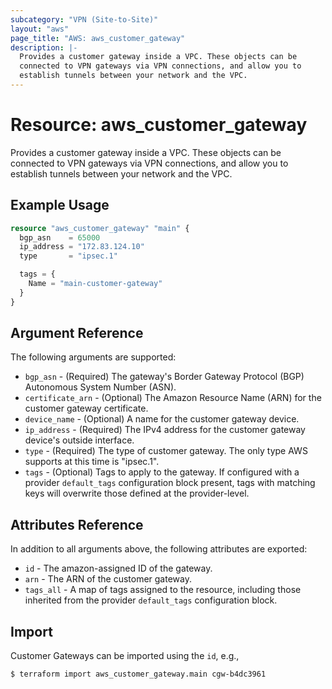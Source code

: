 ```yaml
---
subcategory: "VPN (Site-to-Site)"
layout: "aws"
page_title: "AWS: aws_customer_gateway"
description: |-
  Provides a customer gateway inside a VPC. These objects can be
  connected to VPN gateways via VPN connections, and allow you to
  establish tunnels between your network and the VPC.
---
```


# Resource: aws_customer_gateway

Provides a customer gateway inside a VPC. These objects can be connected to VPN gateways via VPN connections, and allow you to establish tunnels between your network and the VPC.

## Example Usage

```terraform
resource "aws_customer_gateway" "main" {
  bgp_asn    = 65000
  ip_address = "172.83.124.10"
  type       = "ipsec.1"

  tags = {
    Name = "main-customer-gateway"
  }
}
```

## Argument Reference

The following arguments are supported:

* `bgp_asn` - (Required) The gateway's Border Gateway Protocol (BGP) Autonomous System Number (ASN).
* `certificate_arn` - (Optional) The Amazon Resource Name (ARN) for the customer gateway certificate.
* `device_name` - (Optional) A name for the customer gateway device.
* `ip_address` - (Required) The IPv4 address for the customer gateway device's outside interface.
* `type` - (Required) The type of customer gateway. The only type AWS
  supports at this time is "ipsec.1".
* `tags` - (Optional) Tags to apply to the gateway. If configured with a provider `default_tags` configuration block present, tags with matching keys will overwrite those defined at the provider-level.

## Attributes Reference

In addition to all arguments above, the following attributes are exported:

* `id` - The amazon-assigned ID of the gateway.
* `arn` - The ARN of the customer gateway.
* `tags_all` - A map of tags assigned to the resource, including those inherited from the provider `default_tags` configuration block.

## Import

Customer Gateways can be imported using the `id`, e.g.,

```
$ terraform import aws_customer_gateway.main cgw-b4dc3961
```
